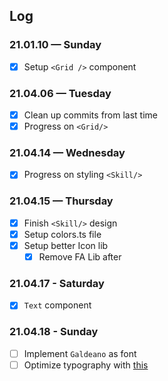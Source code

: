 ## Log

### 21.01.10 — Sunday

- [x] Setup `<Grid />` component

### 21.04.06 — Tuesday

- [x] Clean up commits from last time
- [x] Progress on `<Grid/>`

### 21.04.14 — Wednesday

- [x] Progress on styling `<Skill/>`

### 21.04.15 — Thursday

- [x] Finish `<Skill/>` design
- [x] Setup colors.ts file
- [x] Setup better Icon lib
  - [x] Remove FA Lib after

### 21.04.17 - Saturday

- [x] `Text` component

### 21.04.18 - Sunday

- [ ] Implement `Galdeano` as font
- [ ] Optimize typography with [this](https://www.cssfontstack.com/candara)

